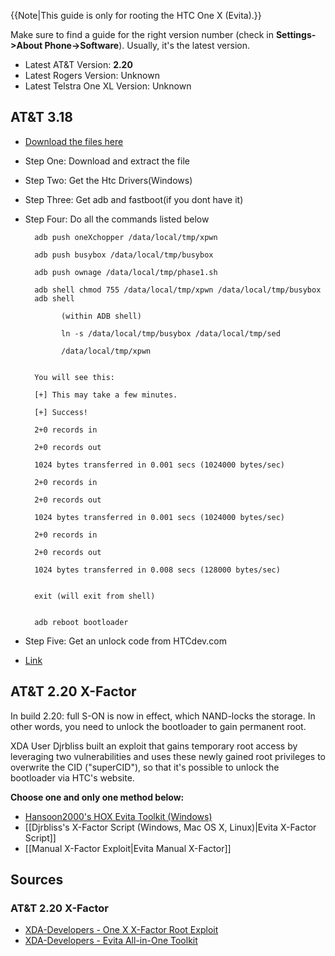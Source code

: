 {{Note|This guide is only for rooting the HTC One X (Evita).}}

Make sure to find a guide for the right version number (check in **Settings->About Phone->Software**). Usually, it's the latest version.

* Latest AT&T Version: **2.20**
* Latest Rogers Version: Unknown
* Latest Telstra One XL Version: Unknown

## AT&T 3.18
* [Download the files here](http://forum.xda-developers.com/attachment.php?attachmentid=1973170&d=1368918573)

* Step One: Download and extract the file
* Step Two: Get the Htc Drivers(Windows)
* Step Three: Get adb and fastboot(if you dont have it)
* Step Four: Do all the commands listed below

        adb push oneXchopper /data/local/tmp/xpwn

        adb push busybox /data/local/tmp/busybox

        adb push ownage /data/local/tmp/phase1.sh

        adb shell chmod 755 /data/local/tmp/xpwn /data/local/tmp/busybox
        adb shell 

              (within ADB shell)

              ln -s /data/local/tmp/busybox /data/local/tmp/sed

              /data/local/tmp/xpwn

      
        You will see this: 

        [+] This may take a few minutes.

        [+] Success!

        2+0 records in

        2+0 records out

        1024 bytes transferred in 0.001 secs (1024000 bytes/sec)

        2+0 records in

        2+0 records out

        1024 bytes transferred in 0.001 secs (1024000 bytes/sec)

        2+0 records in

        2+0 records out

        1024 bytes transferred in 0.008 secs (128000 bytes/sec)

      
        exit (will exit from shell)

    
        adb reboot bootloader


* Step Five: Get an unlock code from HTCdev.com

* [Link](http://forum.xda-developers.com/showthread.php?t=2285086)

## AT&T 2.20 X-Factor

In build 2.20: full S-ON is now in effect, which NAND-locks the storage. In other words, you need to unlock the bootloader to gain permanent root.

XDA User Djrbliss built an exploit that gains temporary root access by leveraging two vulnerabilities and uses these newly gained root privileges to overwrite the CID ("superCID"), so that it's possible to unlock the bootloader via HTC's website.

**Choose one and only one method below:**

* [Hansoon2000's HOX Evita Toolkit (Windows)](http://forum.xda-developers.com/showthread.php?t=1952426)
* [[Djrbliss's X-Factor Script (Windows, Mac OS X, Linux)|Evita X-Factor Script]]
* [[Manual X-Factor Exploit|Evita Manual X-Factor]]

## Sources

### AT&T 2.20 X-Factor

* [XDA-Developers - One X X-Factor Root Exploit](http://forum.xda-developers.com/showthread.php?t=1952038)
* [XDA-Developers - Evita All-in-One Toolkit](http://forum.xda-developers.com/showthread.php?t=1952426)
